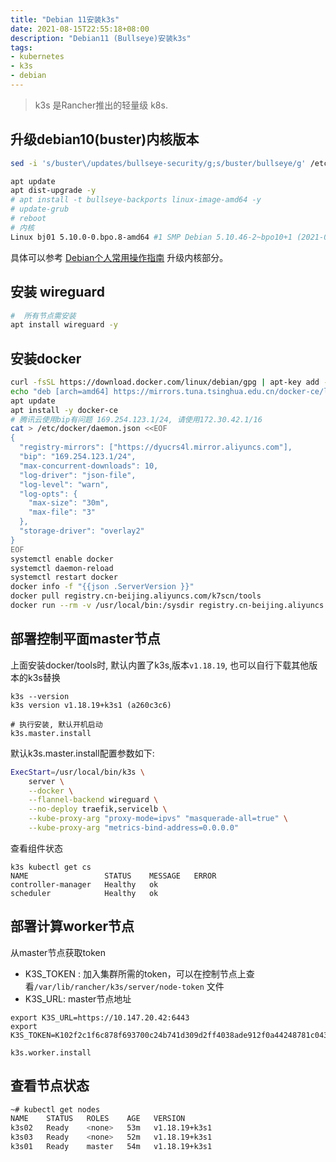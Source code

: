 ```yaml
---
title: "Debian 11安装k3s"
date: 2021-08-15T22:55:18+08:00
description: "Debian11 (Bullseye)安装k3s"
tags:
- kubernetes
- k3s
- debian
---
```


<!-- truncate -->

> k3s 是Rancher推出的轻量级 k8s.

## 升级debian10(buster)内核版本

```bash
sed -i 's/buster\/updates/bullseye-security/g;s/buster/bullseye/g' /etc/apt/sources.list

apt update
apt dist-upgrade -y
# apt install -t bullseye-backports linux-image-amd64 -y
# update-grub
# reboot
# 内核
Linux bj01 5.10.0-0.bpo.8-amd64 #1 SMP Debian 5.10.46-2~bpo10+1 (2021-07-22) x86_64 GNU/Linux
```

具体可以参考 [Debian个人常用操作指南](/posts/debian-op/) 升级内核部分。

## 安装 wireguard

```bash
#  所有节点需安装
apt install wireguard -y
```

## 安装docker

```bash
curl -fsSL https://download.docker.com/linux/debian/gpg | apt-key add -
echo "deb [arch=amd64] https://mirrors.tuna.tsinghua.edu.cn/docker-ce/linux/debian bullseye stable" | tee /etc/apt/sources.list.d/docker.list
apt update
apt install -y docker-ce
# 腾讯云使用bip有问题 169.254.123.1/24, 请使用172.30.42.1/16
cat > /etc/docker/daemon.json <<EOF
{
  "registry-mirrors": ["https://dyucrs4l.mirror.aliyuncs.com"],
  "bip": "169.254.123.1/24",
  "max-concurrent-downloads": 10,
  "log-driver": "json-file",
  "log-level": "warn",
  "log-opts": {
    "max-size": "30m",
    "max-file": "3"
  },
  "storage-driver": "overlay2"
}
EOF
systemctl enable docker
systemctl daemon-reload
systemctl restart docker
docker info -f "{{json .ServerVersion }}"
docker pull registry.cn-beijing.aliyuncs.com/k7scn/tools
docker run --rm -v /usr/local/bin:/sysdir registry.cn-beijing.aliyuncs.com/k7scn/tools tar zxf /pkg.tgz -C /sysdir

```

## 部署控制平面master节点

上面安装docker/tools时, 默认内置了k3s,版本`v1.18.19`, 也可以自行下载其他版本的k3s替换

```
k3s --version
k3s version v1.18.19+k3s1 (a260c3c6)

# 执行安装, 默认开机启动
k3s.master.install
```

默认k3s.master.install配置参数如下:

```bash
ExecStart=/usr/local/bin/k3s \
    server \
    --docker \
    --flannel-backend wireguard \
    --no-deploy traefik,servicelb \
    --kube-proxy-arg "proxy-mode=ipvs" "masquerade-all=true" \
    --kube-proxy-arg "metrics-bind-address=0.0.0.0"
```

查看组件状态

```
k3s kubectl get cs
NAME                 STATUS    MESSAGE   ERROR
controller-manager   Healthy   ok
scheduler            Healthy   ok
```


## 部署计算worker节点

从master节点获取token

- K3S_TOKEN : 加入集群所需的token，可以在控制节点上查看`/var/lib/rancher/k3s/server/node-token` 文件
- K3S_URL: master节点地址

```
export K3S_URL=https://10.147.20.42:6443
export K3S_TOKEN=K102f2c1f6c878f693700c24b741d309d2ff4038ade912f0a44248781c04376e878::server:bc39d44d89042011b985f267eebe2b2f

k3s.worker.install
```

## 查看节点状态

```bash
~# kubectl get nodes
NAME    STATUS   ROLES    AGE   VERSION
k3s02   Ready    <none>   53m   v1.18.19+k3s1
k3s03   Ready    <none>   52m   v1.18.19+k3s1
k3s01   Ready    master   54m   v1.18.19+k3s1
```
